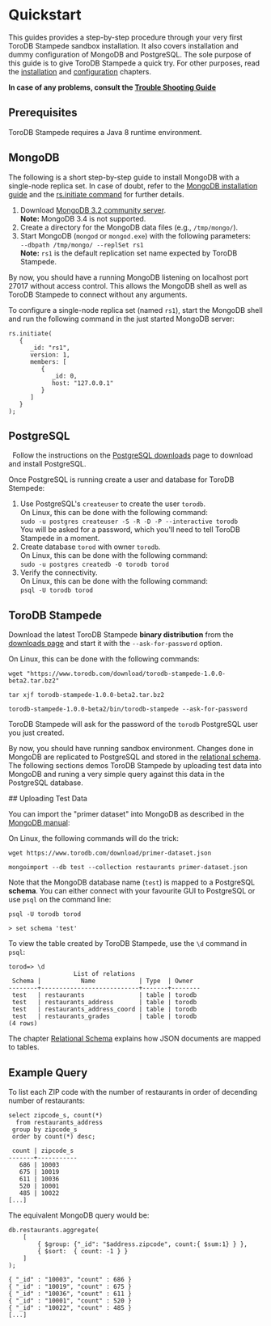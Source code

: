 <h1>Quickstart</h1>

This guides provides a step-by-step procedure through your very first ToroDB Stampede sandbox installation. It also covers installation and dummy configuration of MongoDB and PostgreSQL. The sole purpose of this guide is to give ToroDB Stampede a quick try. For other purposes, read the [installation](installation/prerequisites.md) and [configuration](configuration/index.md) chapters.

__In case of any problems, consult the [Trouble Shooting Guide](trouble-shooting.md)__

## Prerequisites

ToroDB Stampede requires a Java 8 runtime environment.

## MongoDB

The following is a short step-by-step guide to install MongoDB with a single-node replica set. In case of doubt, refer to the [MongoDB installation guide](https://docs.mongodb.com/manual/administration/install-community/) and the [rs.initiate command](https://docs.mongodb.com/manual/reference/method/rs.initiate/) for further details.

1. Download [MongoDB 3.2 community server](https://www.mongodb.com/download-center#previous).  
    **Note:** MongoDB 3.4 is not supported.
1. Create a directory for the MongoDB data files (e.g., `/tmp/mongo/`).
1. Start MongoDB (`mongod` or `mongod.exe`) with the following parameters:  
    `--dbpath /tmp/mongo/ --replSet rs1`  
    **Note:** `rs1` is the default replication set name expected by ToroDB Stampede.

By now, you should have a running MongoDB listening on localhost port 27017 without access control. This allows the MongoDB shell as well as ToroDB Stampede to connect without any arguments.

To configure a single-node replica set (named `rs1`), start the MongoDB shell and run the following command in the just started MongoDB server:

```
rs.initiate(
   {
      _id: "rs1",
      version: 1,
      members: [
         {
            _id: 0,
            host: "127.0.0.1"
         }
      ]
   }
);
```

## PostgreSQL

 
Follow the instructions on the [PostgreSQL downloads](https://www.postgresql.org/download/) page to download and install PostgreSQL.

Once PostgreSQL is running create a user and database for ToroDB Stempede:

1. Use PostgreSQL's `createuser` to create the user `torodb`.  
   On Linux, this can be done with the following command:  
    `sudo -u postgres createuser -S -R -D -P --interactive torodb`  
   You will be asked for a password, which you'll need to tell ToroDB Stampede in a moment.
1. Create database `torod` with owner `torodb`.  
   On Linux, this can be done with the following command:  
    `sudo -u postgres createdb -O torodb torod`
1. Verify the connectivity.  
   On Linux, this can be done with the following command:  
    `psql -U torodb torod`

## ToroDB Stampede

Download the latest ToroDB Stampede **binary distribution** from the [downloads page](https://www.torodb.com/stampede/download) and start it with the `--ask-for-password` option.

On Linux, this can be done with the following commands:

```no-highlight
wget "https://www.torodb.com/download/torodb-stampede-1.0.0-beta2.tar.bz2"

tar xjf torodb-stampede-1.0.0-beta2.tar.bz2

torodb-stampede-1.0.0-beta2/bin/torodb-stampede --ask-for-password
```

ToroDB Stampede will ask for the password of the `torodb` PostgreSQL user you just created.

By now, you should have running sandbox environment. Changes done in MongoDB are replicated to PostgreSQL and stored in the [relational schema](relational-schema.md). The following sections demos ToroDB Stampede by uploading test data into MongoDB and runing a very simple query against this data in the PostgreSQL database.

## Uploading Test Data

You can import the "primer dataset" into MongoDB as described in the [MongoDB manual](https://docs.mongodb.com/getting-started/shell/import-data/):

On Linux, the following commands will do the trick:

```no-highlight
wget https://www.torodb.com/download/primer-dataset.json

mongoimport --db test --collection restaurants primer-dataset.json
```
Note that the MongoDB database name (`test`) is mapped to a PostgreSQL **schema**. You can either connect with your favourite GUI to PostgreSQL or use `psql` on the command line:

```no-highlight
psql -U torodb torod

> set schema 'test'
```

To view the table created by ToroDB Stampede, use the `\d` command in `psql`:

```no-highlight
torod=> \d
                  List of relations
 Schema |           Name            | Type  | Owner
--------+---------------------------+-------+--------
 test   | restaurants               | table | torodb
 test   | restaurants_address       | table | torodb
 test   | restaurants_address_coord | table | torodb
 test   | restaurants_grades        | table | torodb
(4 rows)
```

The chapter [Relational Schema](relational-schema.md) explains how JSON documents are mapped to tables.

## Example Query

To list each ZIP code with the number of restaurants in order of decending number of restaurants:

```no-highlight
select zipcode_s, count(*)
  from restaurants_address
 group by zipcode_s
 order by count(*) desc;
```

```no-highlight
 count | zipcode_s
-------+-----------
   686 | 10003
   675 | 10019
   611 | 10036
   520 | 10001
   485 | 10022
[...]
```



The equivalent MongoDB query would be:


```no-highlight
db.restaurants.aggregate(
    [
        { $group: {"_id": "$address.zipcode", count:{ $sum:1} } },
        { $sort:  { count: -1 } }
    ]
);
```

```no-highlight
{ "_id" : "10003", "count" : 686 }
{ "_id" : "10019", "count" : 675 }
{ "_id" : "10036", "count" : 611 }
{ "_id" : "10001", "count" : 520 }
{ "_id" : "10022", "count" : 485 }
[...]
```
